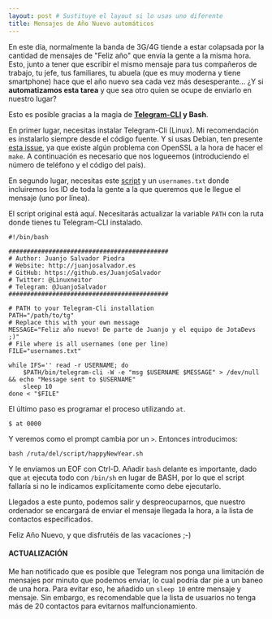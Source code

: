 ```yaml
---
layout: post # Sustituye el layout si lo usas uno diferente
title: Mensajes de Año Nuevo automáticos
---
```


En este día, normalmente la banda de 3G/4G tiende a estar colapsada por la cantidad de mensajes de "Feliz año" que envía la gente a la misma hora.
Esto, junto a tener que escribir el mismo mensaje para tus compañeros de trabajo, tu jefe, tus familiares, tu abuela (que es muy moderna y tiene smartphone)
hace que el año nuevo sea cada vez más desesperante... ¿Y si **automatizamos esta tarea** y que sea otro quien se ocupe de enviarlo en nuestro lugar?

Esto es posible gracias a la magia de **[Telegram-CLI](https://github.com/vysheng/tg) y Bash**.

En primer lugar, necesitas instalar Telegram-Cli (Linux). Mi recomendación es instalarlo siempre desde el código fuente. Y si usas Debian,
ten presente [esta issue](https://github.com/vysheng/tg/issues/1256), ya que existe algún problema con OpenSSL a la hora de hacer el `make`.
A continuación es necesario que nos logueemos (introduciendo el número de teléfono y el código del país).

En segundo lugar, necesitas este [script](http://juanjosalvador.es/random/happyNewYear.sh) y un `usernames.txt` donde incluiremos los ID de toda la gente a la que queremos que le llegue el mensaje (uno por línea).

El script original está aquí. Necesitarás actualizar la variable `PATH` con la ruta donde tienes tu Telegram-CLI instalado.

```shell
#!/bin/bash

############################################
# Author: Juanjo Salvador Piedra
# Website: http://juanjosalvador.es
# GitHub: https://github.es/JuanjoSalvador
# Twitter: @Linuxneitor
# Telegram: @JuanjoSalvador
############################################

# PATH to your Telegram-Cli installation
PATH="/path/to/tg"
# Replace this with your own message
MESSAGE="Feliz año nuevo! De parte de Juanjo y el equipo de JotaDevs ;)"
# File where is all usernames (one per line)
FILE="usernames.txt"

while IFS='' read -r USERNAME; do
	$PATH/bin/telegram-cli -W -e "msg $USERNAME $MESSAGE" > /dev/null && echo "Message sent to $USERNAME"
	sleep 10
done < "$FILE"
```

El último paso es programar el proceso utilizando `at`.

```
$ at 0000
```
Y veremos como el prompt cambia por un `>`. Entonces introducimos:

```
bash /ruta/del/script/happyNewYear.sh
```

Y le enviamos un EOF con Ctrl-D. Añadir `bash` delante es importante, dado que `at` ejecuta todo con `/bin/sh` en lugar de BASH, por lo que el script fallaría
si no le indicamos explícitamente como debe ejecutarlo.

Llegados a este punto, podemos salir y despreocuparnos, que nuestro ordenador se encargará de enviar el mensaje llegada la hora, a la lista de contactos especificados.

Feliz Año Nuevo, y que disfrutéis de las vacaciones ;-)

#### ACTUALIZACIÓN

Me han notificado que es posible que Telegram nos ponga una limitación de mensajes por minuto que podemos enviar, lo cual podría dar pie a un baneo de una hora. Para evitar eso, he añadido un `sleep 10` entre mensaje y mensaje. Sin embargo, es recomendable que la lista de usuarios no tenga más de 20 contactos para evitarnos malfuncionamiento.
